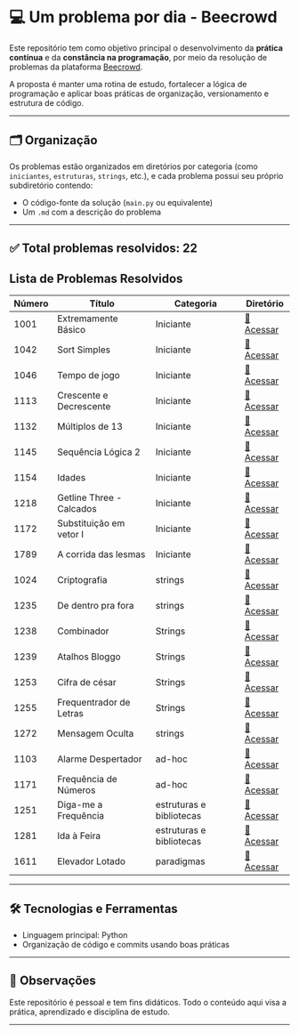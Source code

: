 # 💻 Um problema por dia - Beecrowd

Este repositório tem como objetivo principal o desenvolvimento da **prática contínua** e da **constância na programação**, por meio da resolução de problemas da plataforma [Beecrowd](https://www.beecrowd.com.br/).

A proposta é manter uma rotina de estudo, fortalecer a lógica de programação e aplicar boas práticas de organização, versionamento e estrutura de código.

---

## 🗂️ Organização

Os problemas estão organizados em diretórios por categoria (como `iniciantes`, `estruturas`, `strings`, etc.), e cada problema possui seu próprio subdiretório contendo:

- O código-fonte da solução (`main.py` ou equivalente)
- Um `.md` com a descrição do problema

---

## ✅ Total problemas resolvidos: **22**

## Lista de Problemas Resolvidos

| Número | Título                   | Categoria                | Diretório                                            |
| ------ | ------------------------ | ------------------------ | ---------------------------------------------------- |
| 1001   | Extremamente Básico      | Iniciante                | [🔗 Acessar](problemas/iniciantes/1001/)             |
| 1042   | Sort Simples             | Iniciante                | [🔗 Acessar](problemas/iniciantes/1042/)             |
| 1046   | Tempo de jogo            | Iniciante                | [🔗 Acessar](problemas/iniciantes/1046/)             |
| 1113   | Crescente e Decrescente  | Iniciante                | [🔗 Acessar](problemas/iniciantes/1113/)             |
| 1132   | Múltiplos de 13          | Iniciante                | [🔗 Acessar](problemas/iniciantes/1132/)             |
| 1145   | Sequência Lógica 2       | Iniciante                | [🔗 Acessar](problemas/iniciantes/1145/)             |
| 1154   | Idades                   | Iniciante                | [🔗 Acessar](problemas/iniciantes/1154/)             |
| 1218   | Getline Three - Calcados | Iniciante                | [🔗 Acessar](problemas/iniciantes/1218/)             |
| 1172   | Substituição em vetor I  | Iniciante                | [🔗 Acessar](problemas/iniciantes/1172/)             |
| 1789   | A corrida das lesmas     | Iniciante                | [🔗 Acessar](problemas/iniciantes/1789/)             |
| 1024   | Criptografia             | strings                  | [🔗 Acessar](problemas/strings/1024/)                |
| 1235   | De dentro pra fora       | strings                  | [🔗 Acessar](problemas/strings/1235/)                |
| 1238   | Combinador               | Strings                  | [🔗 Acessar](problemas/strings/1238/)                |
| 1239   | Atalhos Bloggo           | Strings                  | [🔗 Acessar](problemas/strings/1239/)                |
| 1253   | Cifra de césar           | Strings                  | [🔗 Acessar](problemas/strings/1253/)                |
| 1255   | Frequentrador de Letras  | Strings                  | [🔗 Acessar](problemas/strings/1255/)                |
| 1272   | Mensagem Oculta          | strings                  | [🔗 Acessar](problemas/strings/1272/)                |
| 1103   | Alarme Despertador       | ad-hoc                   | [🔗 Acessar](problemas/ad-hoc/1103/)                 |
| 1171   | Frequência de Números    | ad-hoc                   | [🔗 Acessar](problemas/ad-hoc/1171/)                 |
| 1251   | Diga-me a Frequência     | estruturas e bibliotecas | [🔗 Acessar](problemas/estruturas-bibliotecas/1251/) |
| 1281   | Ida à Feira              | estruturas e bibliotecas | [🔗 Acessar](problemas/estruturas-bibliotecas/1281/) |
| 1611   | Elevador Lotado          | paradigmas               | [🔗 Acessar](problemas/paradigmas/1611/)             |

---

## 🛠️ Tecnologias e Ferramentas

- Linguagem principal: Python
- Organização de código e commits usando boas práticas

---

## 📌 Observações

Este repositório é pessoal e tem fins didáticos. Todo o conteúdo aqui visa a prática, aprendizado e disciplina de estudo.

---
